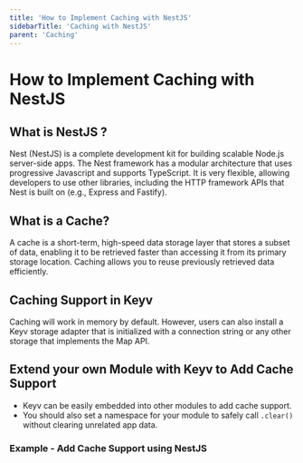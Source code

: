 ```yaml
---
title: 'How to Implement Caching with NestJS'
sidebarTitle: 'Caching with NestJS'
parent: 'Caching'
---
```


# How to Implement Caching with NestJS

## What is NestJS ?
Nest (NestJS) is a complete development kit for building scalable Node.js server-side apps. The Nest framework has a modular architecture that uses progressive Javascript and supports TypeScript. It is very flexible, allowing developers to use other libraries, including the HTTP framework APIs that Nest is built on (e.g., Express and Fastify).

## What is a Cache?
A cache is a short-term, high-speed data storage layer that stores a subset of data, enabling it to be retrieved faster than accessing it from its primary storage location. Caching allows you to reuse previously retrieved data efficiently.

## Caching Support in Keyv
Caching will work in memory by default. However, users can also install a Keyv storage adapter that is initialized with a connection string or any other storage that implements the Map API.

## Extend your own Module with Keyv to Add Cache Support
- Keyv can be easily embedded into other modules to add cache support.
- You should also set a namespace for your module to safely call `.clear()` without clearing unrelated app data.


### Example - Add Cache Support using NestJS

